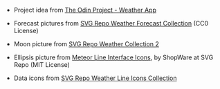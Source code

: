 -   Project idea from [The Odin Project - Weather App](https://www.theodinproject.com/lessons/node-path-javascript-weather-app)

-   Forecast pictures from [SVG Repo Weather Forecast Collection](https://www.svgrepo.com/collection/weather-forecast/) (CC0 License)

-   Moon picture from [SVG Repo Weather Collection 2](https://www.svgrepo.com/collection/weather-collection-2/)

-   Ellipsis picture from [Meteor Line Interface Icons](https://www.svgrepo.com/collection/meteor-line-interface-icons/), by ShopWare at SVG Repo (MIT License)

-   Data icons from [SVG Repo Weather Line Icons Collection](https://www.svgrepo.com/collection/weather-line-icons/)
